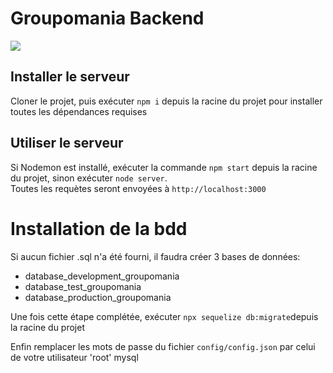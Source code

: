 # Groupomania Backend

<img src="https://i.imgur.com/M4FoPs7.png" />

## Installer le serveur

Cloner le projet, puis exécuter `npm i` depuis la racine du projet pour installer toutes les dépendances requises

## Utiliser le serveur

Si Nodemon est installé, exécuter la commande `npm start` depuis la racine du projet, sinon exécuter `node server`.  
Toutes les requètes seront envoyées à `http://localhost:3000`  

# Installation de la bdd
 
 Si aucun fichier .sql n'a été fourni, il faudra créer 3 bases de données:
 - database_development_groupomania
 - database_test_groupomania
 - database_production_groupomania  
 
 Une fois cette étape complétée, exécuter `npx sequelize db:migrate`depuis la racine du projet  
 
 Enfin remplacer les mots de passe du fichier `config/config.json` par celui de votre utilisateur 'root' mysql
